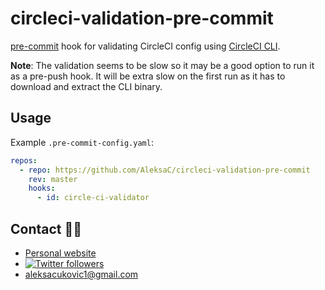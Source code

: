 # circleci-validation-pre-commit

[pre-commit](https://pre-commit.com/) hook for validating CircleCI config using
[CircleCI CLI](https://github.com/CircleCI-Public/circleci-cli.).

**Note**: The validation seems to be slow so it may be a good option to run it
as a pre-push hook. It will be extra slow on the first run as it has to download
and extract the CLI binary.

## Usage
Example `.pre-commit-config.yaml`:
```yaml
repos:
  - repo: https://github.com/AleksaC/circleci-validation-pre-commit
    rev: master
    hooks:
      - id: circle-ci-validator
```

## Contact 🙋‍♂️
- [Personal website](https://aleksac.me)
- <a target="_blank" href="http://twitter.com/aleksa_c_"><img alt='Twitter followers' src="https://img.shields.io/twitter/follow/aleksa_c_.svg?style=social"></a>
- aleksacukovic1@gmail.com
